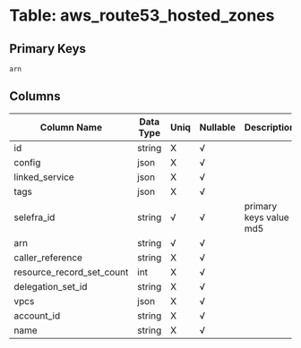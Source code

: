 # Table: aws_route53_hosted_zones

## Primary Keys 

```
arn
```


## Columns 

|  Column Name   |  Data Type  | Uniq | Nullable | Description | 
|  ----  | ----  | ----  | ----  | ---- | 
| id | string | X | √ |  | 
| config | json | X | √ |  | 
| linked_service | json | X | √ |  | 
| tags | json | X | √ |  | 
| selefra_id | string | √ | √ | primary keys value md5 | 
| arn | string | √ | √ |  | 
| caller_reference | string | X | √ |  | 
| resource_record_set_count | int | X | √ |  | 
| delegation_set_id | string | X | √ |  | 
| vpcs | json | X | √ |  | 
| account_id | string | X | √ |  | 
| name | string | X | √ |  | 


